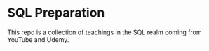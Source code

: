 # SQL Preparation

This repo is a collection of teachings in the SQL realm coming from YouTube and Udemy.
